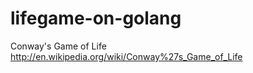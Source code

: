 lifegame-on-golang
==================

Conway's Game of Life
http://en.wikipedia.org/wiki/Conway%27s_Game_of_Life
